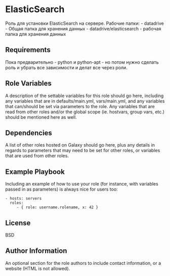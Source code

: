 ElasticSearch
=========

Роль для установки ElasticSearch на сервере.
Рабочие папки:
    - datadrive - Общая папка для хранения данных
    - datadrive/elasticsearch - рабочая папка для хранения данных

Requirements
------------

Пока предварительно - python и python-apt - но потом нужно сделать роль и убрать все зависимости и делат все через роли.


Role Variables
--------------

A description of the settable variables for this role should go here, including any variables that are in defaults/main.yml, vars/main.yml, and any variables that can/should be set via parameters to the role. Any variables that are read from other roles and/or the global scope (ie. hostvars, group vars, etc.) should be mentioned here as well.

Dependencies
------------

A list of other roles hosted on Galaxy should go here, plus any details in regards to parameters that may need to be set for other roles, or variables that are used from other roles.

Example Playbook
----------------

Including an example of how to use your role (for instance, with variables passed in as parameters) is always nice for users too:

    - hosts: servers
      roles:
         - { role: username.rolename, x: 42 }

License
-------

BSD

Author Information
------------------

An optional section for the role authors to include contact information, or a website (HTML is not allowed).
